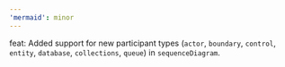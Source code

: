 ```yaml
---
'mermaid': minor
---
```


feat: Added support for new participant types (`actor`, `boundary`, `control`, `entity`, `database`, `collections`, `queue`) in `sequenceDiagram`.
